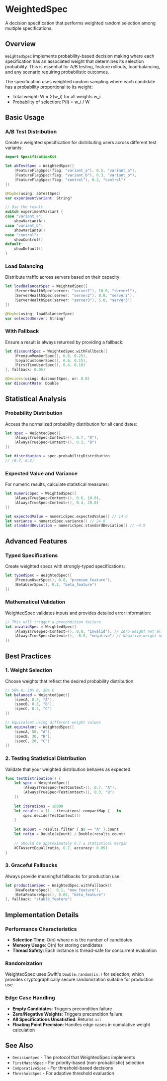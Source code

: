 # WeightedSpec

A decision specification that performs weighted random selection among multiple specifications.

## Overview

`WeightedSpec` implements probability-based decision making where each specification has an associated weight that determines its selection probability. This is essential for A/B testing, feature rollouts, load balancing, and any scenario requiring probabilistic outcomes.

The specification uses weighted random sampling where each candidate has a probability proportional to its weight:
- Total weight: W = Σ(w_i) for all weights w_i
- Probability of selection: P(i) = w_i / W

## Basic Usage

### A/B Test Distribution

Create a weighted specification for distributing users across different test variants:

```swift
import SpecificationKit

let abTestSpec = WeightedSpec([
    (FeatureFlagSpec(flag: "variant_a"), 0.5, "variant_a"),
    (FeatureFlagSpec(flag: "variant_b"), 0.3, "variant_b"), 
    (FeatureFlagSpec(flag: "control"), 0.2, "control")
])

@Maybe(using: abTestSpec)
var experimentVariant: String?

// Use the result
switch experimentVariant {
case "variant_a":
    showVariantA()
case "variant_b": 
    showVariantB()
case "control":
    showControl()
default:
    showDefault()
}
```

### Load Balancing

Distribute traffic across servers based on their capacity:

```swift
let loadBalancerSpec = WeightedSpec([
    (ServerHealthSpec(server: "server1"), 10.0, "server1"),
    (ServerHealthSpec(server: "server2"), 8.0, "server2"),
    (ServerHealthSpec(server: "server3"), 5.0, "server3")
])

@Maybe(using: loadBalancerSpec)
var selectedServer: String?
```

### With Fallback

Ensure a result is always returned by providing a fallback:

```swift
let discountSpec = WeightedSpec.withFallback([
    (PremiumMemberSpec(), 0.8, 0.25),
    (LoyalCustomerSpec(), 0.6, 0.15),
    (FirstTimeUserSpec(), 0.4, 0.10)
], fallback: 0.05)

@Decides(using: discountSpec, or: 0.0)
var discountRate: Double
```

## Statistical Analysis

### Probability Distribution

Access the normalized probability distribution for all candidates:

```swift
let spec = WeightedSpec([
    (AlwaysTrueSpec<Context>(), 0.7, "A"),
    (AlwaysTrueSpec<Context>(), 0.3, "B")
])

let distribution = spec.probabilityDistribution
// [0.7, 0.3]
```

### Expected Value and Variance

For numeric results, calculate statistical measures:

```swift
let numericSpec = WeightedSpec([
    (AlwaysTrueSpec<Context>(), 0.6, 10.0),
    (AlwaysTrueSpec<Context>(), 0.4, 20.0)
])

let expectedValue = numericSpec.expectedValue() // 14.0
let variance = numericSpec.variance() // 24.0
let standardDeviation = numericSpec.standardDeviation() // ~4.9
```

## Advanced Features

### Typed Specifications

Create weighted specs with strongly-typed specifications:

```swift
let typedSpec = WeightedSpec([
    (PremiumUserSpec(), 0.8, "premium_feature"),
    (BetaUserSpec(), 0.2, "beta_feature")
])
```

### Mathematical Validation

WeightedSpec validates inputs and provides detailed error information:

```swift
// This will trigger a precondition failure
let invalidSpec = WeightedSpec([
    (AlwaysTrueSpec<Context>(), 0.0, "invalid"), // Zero weight not allowed
    (AlwaysTrueSpec<Context>(), -0.5, "negative") // Negative weight not allowed
])
```

## Best Practices

### 1. Weight Selection

Choose weights that reflect the desired probability distribution:

```swift
// 50% A, 30% B, 20% C
let balanced = WeightedSpec([
    (specA, 0.5, "A"),
    (specB, 0.3, "B"),
    (specC, 0.2, "C")
])

// Equivalent using different weight values
let equivalent = WeightedSpec([
    (specA, 50, "A"),
    (specB, 30, "B"), 
    (specC, 20, "C")
])
```

### 2. Testing Statistical Distribution

Validate that your weighted distribution behaves as expected:

```swift
func testDistribution() {
    let spec = WeightedSpec([
        (AlwaysTrueSpec<TestContext>(), 0.7, "A"),
        (AlwaysTrueSpec<TestContext>(), 0.3, "B")
    ])
    
    let iterations = 10000
    let results = (1...iterations).compactMap { _ in 
        spec.decide(TestContext())
    }
    
    let aCount = results.filter { $0 == "A" }.count
    let ratio = Double(aCount) / Double(results.count)
    
    // Should be approximately 0.7 ± statistical margin
    XCTAssertEqual(ratio, 0.7, accuracy: 0.05)
}
```

### 3. Graceful Fallbacks

Always provide meaningful fallbacks for production use:

```swift
let productionSpec = WeightedSpec.withFallback([
    (NewFeatureSpec(), 0.1, "new_feature"),
    (BetaFeatureSpec(), 0.05, "beta_feature")
], fallback: "stable_feature")
```

## Implementation Details

### Performance Characteristics

- **Selection Time**: O(n) where n is the number of candidates
- **Memory Usage**: O(n) for storing candidates
- **Thread Safety**: Each instance is thread-safe for concurrent evaluation

### Randomization

WeightedSpec uses Swift's `Double.random(in:)` for selection, which provides cryptographically secure randomization suitable for production use.

### Edge Case Handling

- **Empty Candidates**: Triggers precondition failure
- **Zero/Negative Weights**: Triggers precondition failure  
- **All Specifications Unsatisfied**: Returns `nil`
- **Floating Point Precision**: Handles edge cases in cumulative weight calculation

## See Also

- ``DecisionSpec`` - The protocol that WeightedSpec implements
- ``FirstMatchSpec`` - For priority-based (non-probabilistic) selection
- ``ComparativeSpec`` - For threshold-based decisions
- ``ThresholdSpec`` - For adaptive threshold evaluation